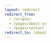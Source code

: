 ```yaml
---
layout: redirect
redirect_from:
  - /origin/
  - /pages/about-us
  - /pages/contact
redirect_to: /about
---
```

